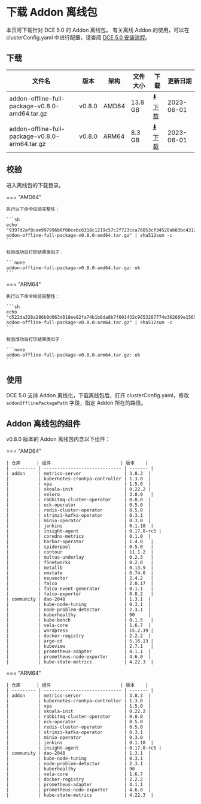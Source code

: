 # 下载 Addon 离线包

本页可下载针对 DCE 5.0 的 Addon 离线包。
有关离线 Addon 的使用，可以在 clusterConfig.yaml 中进行配置，请查阅 [DCE 5.0 安装流程](../../install/index.md#_3)。

## 下载

| 文件名                                         | 版本   | 架构  | 文件大小 | 下载                                                                                                                                  | 更新日期   |
| ---------------------------------------------- | ------ | ----- | -------- | ------------------------------------------------------------------------------------------------------------------------------------- | ---------- |
| addon-offline-full-package-v0.8.0-amd64.tar.gz | v0.8.0 | AMD64 | 13.8 GB | [:arrow_down: 下载](https://qiniu-download-public.daocloud.io/DaoCloud_DigitalX_Addon/addon-offline-full-package-v0.8.0-amd64.tar.gz) | 2023-06-01 |
| addon-offline-full-package-v0.8.0-arm64.tar.gz | v0.8.0 | ARM64 | 8.3 GB | [:arrow_down: 下载](https://qiniu-download-public.daocloud.io/DaoCloud_DigitalX_Addon/addon-offline-full-package-v0.8.0-arm64.tar.gz) | 2023-06-01 |

## 校验

进入离线包的下载目录。

=== "AMD64"

    执行以下命令校验完整性：

    ```sh
    echo "9397d2af8cae997996b6f08cebc6318c1219c57c2f723cca76053cf34520ab83bc43125fff9498056ca732645b6941620a182792ee8da2b6a38d07b2cb55c9a2  addon-offline-full-package-v0.8.0-amd64.tar.gz" | sha512sum -c
    ```

    校验成功后打印结果类似于：

    ```none
    addon-offline-full-package-v0.8.0-amd64.tar.gz: ok
    ```

=== "ARM64"

    执行以下命令校验完整性：

    ```sh
    echo "d522da328a286b0d063d018ee82fa74b1b8da8b7f601432c9653287774e362669e1569c87de705a14eec6d4d7613dc4b995eb104f3bc686d44d5f6dcee8a8f7d  addon-offline-full-package-v0.8.0-arm64.tar.gz" | sha512sum -c
    ```

    校验成功后打印结果类似于：

    ```none
    addon-offline-full-package-v0.8.0-arm64.tar.gz: ok
    ```

## 使用

DCE 5.0 支持 Addon 离线化，下载离线包后，打开 clusterConfig.yaml，修改 `addonOfflinePackagePath` 字段，指定 Addon 所在的路径。

## Addon 离线包的组件

v0.8.0 版本的 Addon 离线包内含以下组件：

=== "AMD64"

    | 仓库      | 组件                          | 版本    |
    | --------- | ----------------------------- | ------- |
    | addon     | metrics-server                | 3.8.3  |
    |           | kubernetes-cronhpa-controller | 1.3.0  |
    |           | vpa                           | 1.5.0  |
    |           | skoala-init                   | 0.22.2 |
    |           | velero                        | 3.0.0   |
    |           | rabbitmq-cluster-operator     | 0.8.0  |
    |           | eck-operator                  | 0.5.0  |
    |           | redis-cluster-operator        | 0.5.0  |
    |           | strimzi-kafka-operator        | 0.3.1  |
    |           | minio-operator                | 0.3.0  |
    |           | jenkins                       | 0.1.10  |
    |           | insight-agent                 | 0.17.0-rc5 |
    |           | coredns-metrics               | 0.1.0  |
    |           | harbor-operator               | 1.4.0   |
    |           | spiderpool                    | 0.5.0   |
    |           | contour                       | 11.1.2  |
    |           | multus-underlay               | 0.2.3   |
    |           | f5networks                    | 0.2.0   |
    |           | metallb                       | 0.13.9  |
    |           | nmstate                       | 0.74.0  |
    |           | neuvector                     | 2.4.2   |
    |           | falco                         | 2.0.17  |
    |           | falco-event-generator         | 0.1.1   |
    |           | falco-exporter                | 0.8.2   |
    | community | dao-2048                      | 1.3.1  |
    |           | kube-node-tuning              | 0.3.1  |
    |           | node-problem-detector         | 2.3.1  |
    |           | kuberhealthy                  | 90     |
    |           | kube-bench                    | 0.1.5   |
    |           | vela-core                     | 1.6.7  |
    |           | wordpress                     | 15.2.39 |
    |           | docker-registry               | 2.2.2  |
    |           | argo-cd                       | 5.16.13 |
    |           | kubeview                      | 2.7.1   |
    |           | prometheus-adapter            | 4.1.1  |
    |           | prometheus-node-exporter      | 4.6.0  |
    |           | kube-state-metrics            | 4.22.3  |

=== "ARM64"

    | 仓库      | 组件                          | 版本    |
    | --------- | ----------------------------- | ------- |
    | addon     | metrics-server                | 3.8.3  |
    |           | kubernetes-cronhpa-controller | 1.3.0  |
    |           | vpa                           | 1.5.0  |
    |           | skoala-init                   | 0.22.2 |
    |           | rabbitmq-cluster-operator     | 0.8.0  |
    |           | eck-operator                  | 0.5.0  |
    |           | redis-cluster-operator        | 0.5.0  |
    |           | strimzi-kafka-operator        | 0.3.1  |
    |           | minio-operator                | 0.3.0  |
    |           | jenkins                       | 0.1.10  |
    |           | insight-agent                 | 0.17.0-rc5 |
    | community | dao-2048                      | 1.3.1  |
    |           | kube-node-tuning              | 0.3.1  |
    |           | node-problem-detector         | 2.3.1  |
    |           | kuberhealthy                  | 90     |
    |           | vela-core                     | 1.6.7  |
    |           | docker-registry               | 2.2.2  |
    |           | prometheus-adapter            | 4.1.1  |
    |           | prometheus-node-exporter      | 4.6.0  |
    |           | kube-state-metrics            | 4.22.3  |
